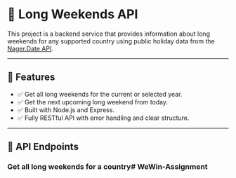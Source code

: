 # 🌴 Long Weekends API

This project is a backend service that provides information about long weekends for any supported country using public holiday data from the [Nager.Date API](https://date.nager.at/).

---

## 📌 Features

- ✅ Get all long weekends for the current or selected year.
- ✅ Get the next upcoming long weekend from today.
- ✅ Built with Node.js and Express.
- ✅ Fully RESTful API with error handling and clear structure.

---

## 🚀 API Endpoints

### Get all long weekends for a country#   W e W i n - A s s i g n m e n t 
 
 

